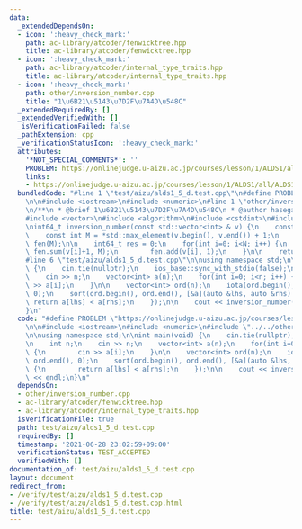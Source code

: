```yaml
---
data:
  _extendedDependsOn:
  - icon: ':heavy_check_mark:'
    path: ac-library/atcoder/fenwicktree.hpp
    title: ac-library/atcoder/fenwicktree.hpp
  - icon: ':heavy_check_mark:'
    path: ac-library/atcoder/internal_type_traits.hpp
    title: ac-library/atcoder/internal_type_traits.hpp
  - icon: ':heavy_check_mark:'
    path: other/inversion_number.cpp
    title: "1\u6B21\u5143\u7D2F\u7A4D\u548C"
  _extendedRequiredBy: []
  _extendedVerifiedWith: []
  _isVerificationFailed: false
  _pathExtension: cpp
  _verificationStatusIcon: ':heavy_check_mark:'
  attributes:
    '*NOT_SPECIAL_COMMENTS*': ''
    PROBLEM: https://onlinejudge.u-aizu.ac.jp/courses/lesson/1/ALDS1/all/ALDS1_5_D
    links:
    - https://onlinejudge.u-aizu.ac.jp/courses/lesson/1/ALDS1/all/ALDS1_5_D
  bundledCode: "#line 1 \"test/aizu/alds1_5_d.test.cpp\"\n#define PROBLEM \"https://onlinejudge.u-aizu.ac.jp/courses/lesson/1/ALDS1/all/ALDS1_5_D\"\
    \n\n#include <iostream>\n#include <numeric>\n#line 1 \"other/inversion_number.cpp\"\
    \n/**\n * @brief 1\u6B21\u5143\u7D2F\u7A4D\u548C\n * @author hasegawa1\n */\n\n\
    #include <vector>\n#include <algorithm>\n#include <cstdint>\n#include <atcoder/fenwicktree>\n\
    \nint64_t inversion_number(const std::vector<int> & v) {\n    const int N = v.size();\n\
    \    const int M = *std::max_element(v.begin(), v.end()) + 1;\n    atcoder::fenwick_tree<int>\
    \ fen(M);\n\n    int64_t res = 0;\n    for(int i=0; i<N; i++) {\n        res +=\
    \ fen.sum(v[i]+1, M);\n        fen.add(v[i], 1);\n    }\n\n    return res;\n}\n\
    #line 6 \"test/aizu/alds1_5_d.test.cpp\"\n\nusing namespace std;\n\nint main(void)\
    \ {\n    cin.tie(nullptr);\n    ios_base::sync_with_stdio(false);\n\n    int n;\n\
    \    cin >> n;\n    vector<int> a(n);\n    for(int i=0; i<n; i++) {\n        cin\
    \ >> a[i];\n    }\n\n    vector<int> ord(n);\n    iota(ord.begin(), ord.end(),\
    \ 0);\n    sort(ord.begin(), ord.end(), [&a](auto &lhs, auto &rhs) {\n       \
    \ return a[lhs] < a[rhs];\n    });\n\n    cout << inversion_number(ord) << endl;\n\
    }\n"
  code: "#define PROBLEM \"https://onlinejudge.u-aizu.ac.jp/courses/lesson/1/ALDS1/all/ALDS1_5_D\"\
    \n\n#include <iostream>\n#include <numeric>\n#include \"../../other/inversion_number.cpp\"\
    \n\nusing namespace std;\n\nint main(void) {\n    cin.tie(nullptr);\n    ios_base::sync_with_stdio(false);\n\
    \n    int n;\n    cin >> n;\n    vector<int> a(n);\n    for(int i=0; i<n; i++)\
    \ {\n        cin >> a[i];\n    }\n\n    vector<int> ord(n);\n    iota(ord.begin(),\
    \ ord.end(), 0);\n    sort(ord.begin(), ord.end(), [&a](auto &lhs, auto &rhs)\
    \ {\n        return a[lhs] < a[rhs];\n    });\n\n    cout << inversion_number(ord)\
    \ << endl;\n}\n"
  dependsOn:
  - other/inversion_number.cpp
  - ac-library/atcoder/fenwicktree.hpp
  - ac-library/atcoder/internal_type_traits.hpp
  isVerificationFile: true
  path: test/aizu/alds1_5_d.test.cpp
  requiredBy: []
  timestamp: '2021-06-28 23:02:59+09:00'
  verificationStatus: TEST_ACCEPTED
  verifiedWith: []
documentation_of: test/aizu/alds1_5_d.test.cpp
layout: document
redirect_from:
- /verify/test/aizu/alds1_5_d.test.cpp
- /verify/test/aizu/alds1_5_d.test.cpp.html
title: test/aizu/alds1_5_d.test.cpp
---
```

